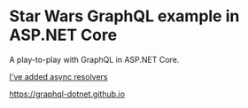 # Star Wars GraphQL example in ASP.NET Core

A play-to-play with GraphQL in ASP.NET Core.

[I've added async resolvers](https://github.com/lurumad/graphql-starwars-netcore/blob/597a13f88dd6e9d7ea2aa57887d8a568df46339d/StarWars.Api/Extensions/IObjectGraphTypeExtensions.cs#L9)

https://graphql-dotnet.github.io

